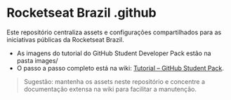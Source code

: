# Rocketseat Brazil .github

Este repositório centraliza assets e configurações compartilhados para as iniciativas públicas da Rocketseat Brazil.

- As imagens do tutorial do GitHub Student Developer Pack estão na pasta images/
- O passo a passo completo está na wiki: [Tutorial – GitHub Student Pack](https://github.com/Rocketseat-Brazil/.github/wiki/Tutorial-Github-Student-Pack).

> Sugestão: mantenha os assets neste repositório e concentre a documentação extensa na wiki para facilitar a manutenção.
